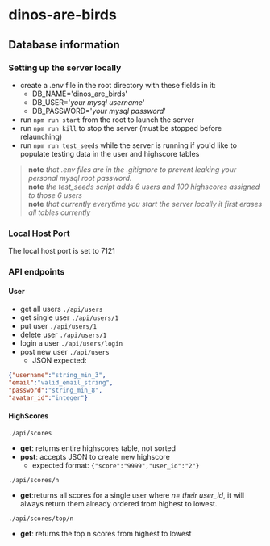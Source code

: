 # dinos-are-birds

## Database information
### Setting up the server locally
  - create a .env file in the root directory with these fields in it:
    - DB_NAME='dinos_are_birds'
    - DB_USER='*your mysql username*'
    - DB_PASSWORD='*your mysql password*'
  - run `npm run start` from the root to launch the server
  - run `npm run kill` to stop the server (must be stopped before relaunching)
  - run `npm run test_seeds` while the server is running if you'd like to populate testing data in the user and highscore tables  
  > **note** *that .env files are in the .gitignore to prevent leaking your personal mysql root password.*  
  > **note** *the test_seeds script adds 6 users and 100 highscores assigned to those 6 users*  
  > **note** *that currently everytime you start the server locally it first erases all tables currently*  

### Local Host Port
The local host port is set to 7121

### API endpoints

#### **User**
- get all users `./api/users`
- get single user `./api/users/1`
- put user `./api/users/1`
- delete user `./api/users/1`
- login a user `./api/users/login`
- post new user `./api/users`
  - JSON expected:
```JSON
{"username":"string_min_3",
"email":"valid_email_string",
"password":"string_min_8",
"avatar_id":"integer"}
```

#### **HighScores**
`./api/scores`
- **get**: returns entire highscores table, not sorted  
- **post**: accepts JSON to create new highscore   
  - expected format: `{"score":"9999","user_id":"2"}`

`./api/scores/n`
- **get**:returns all scores for a single user where *n= their user_id*, it will always return them already ordered from highest to lowest.   


`./api/scores/top/n`
- **get**: returns the top n scores from highest to lowest